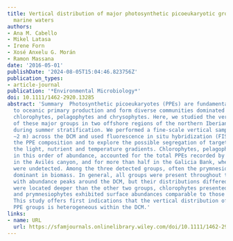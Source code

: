```yaml
---
title: Vertical distribution of major photosynthetic picoeukaryotic groups in stratified
  marine waters
authors:
- Ana M. Cabello
- Mikel Latasa
- Irene Forn
- Xosé Anxelu G. Morán
- Ramon Massana
date: '2016-05-01'
publishDate: '2024-08-05T15:04:46.823756Z'
publication_types:
- article-journal
publication: '*Environmental Microbiology*'
doi: 10.1111/1462-2920.13285
abstract: 'Summary  Photosynthetic picoeukaryotes (PPEs) are fundamental contributors
  to oceanic primary production and form diverse communities dominated by prymnesiophytes,
  chlorophytes, pelagophytes and chrysophytes. Here, we studied the vertical distribution
  of these major groups in two offshore regions of the northern Iberian Peninsula
  during summer stratification. We performed a fine‐scale vertical sampling (every
  ∼2 m) across the DCM and used fluorescence in situ hybridization (FISH) to determine
  the PPE composition and to explore the possible segregation of target groups in
  the light, nutrient and temperature gradients. Chlorophytes, pelagophytes and prymnesiophytes,
  in this order of abundance, accounted for the total PPEs recorded by flow cytometry
  in the Avilés canyon, and for more than half in the Galicia Bank, whereas chrysophytes
  were undetected. Among the three detected groups, often the prymnesiophytes were
  dominant in biomass. In general, all groups were present throughout the water column
  with abundance peaks around the DCM, but their distributions differed: pelagophytes
  were located deeper than the other two groups, chlorophytes presented two peaks
  and prymnesiophytes exhibited surface abundances comparable to those at the DCM.
  This study offers first indications that the vertical distribution of different
  PPE groups is heterogeneous within the DCM.'
links:
- name: URL
  url: https://sfamjournals.onlinelibrary.wiley.com/doi/10.1111/1462-2920.13285
---
```

